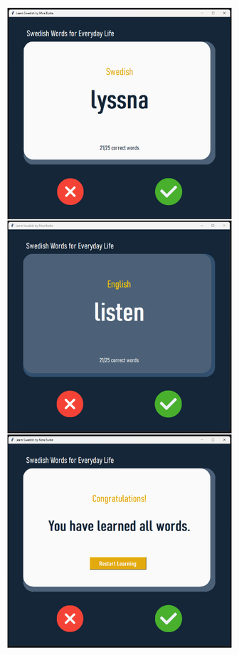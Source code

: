 ![front_card_swedish.png](front_card_swedish.png)
![back_card_english.png](back_card_english.png)
![restart_learning_screen.png](restart_learning_screen.png)
